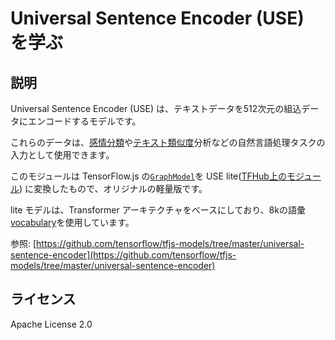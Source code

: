 # Universal Sentence Encoder (USE) を学ぶ

## 説明

Universal Sentence Encoder (USE) は、テキストデータを512次元の組込データにエンコードするモデルです。

これらのデータは、[感情分類](https://en.wikipedia.org/wiki/Sentiment_analysis)や[テキスト類似度](https://en.wikipedia.org/wiki/Semantic_similarity)分析などの自然言語処理タスクの入力として使用できます。

このモジュールは TensorFlow.js の[`GraphModel`](https://js.tensorflow.org/api/latest/#loadGraphModel)を USE lite([TFHub上のモジュール](https://tfhub.dev/google/universal-sentence-encoder-lite/2)) に変換したもので、オリジナルの軽量版です。

lite モデルは、Transformer アーキテクチャをベースにしており、8kの語彙[vocabulary](https://storage.googleapis.com/tfjs-models/savedmodel/universal_sentence_encoder/vocab.json)を使用しています。

参照: [https://github.com/tensorflow/tfjs-models/tree/master/universal-sentence-encoder](https://github.com/tensorflow/tfjs-models/tree/master/universal-sentence-encoder)


## ライセンス

Apache License 2.0

